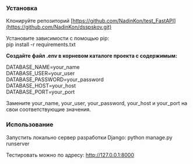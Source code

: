 ### Установка
Клонируйте репозиторий [https://github.com/NadinKon/test_FastAPI](https://github.com/NadinKon/dsspskov.git) <br>

Установите зависимости с помощью pip: <br>
pip install -r requirements.txt


**Создайте файл .env в корневом каталоге проекта с содержимым:**<br>

DATABASE_NAME=your_name<br>
DATABASE_USER=your_user<br>
DATABASE_PASSWORD=your_password<br>
DATABASE_HOST=your_host<br>
DATABASE_PORT=your_port<br>

Замените your_name, your_user, your_password, your_host и your_port на свои соответствующие значения.

### Использование
Запустить локально сервер разработки Django:
python manage.py runserver

Тестировать можно по адресу: http://127.0.0.1:8000
